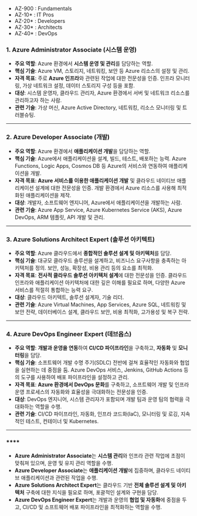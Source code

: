 - AZ-900 : Fundamentals
- AZ-10* : IT Pros
- AZ-20* : Developers
- AZ-30* : Architects
- AZ-40* : DevOps
### 1. **Azure Administrator Associate (시스템 운영)**

- **주요 역할**: Azure 환경에서 **시스템 운영 및 관리**를 담당하는 역할.
- **핵심 기술**: Azure VM, 스토리지, 네트워킹, 보안 등 Azure 리소스의 설정 및 관리.
- **자격 목표**: 주로 **Azure 인프라**와 관련된 작업에 대한 전문성을 인증. 인프라 모니터링, 가상 네트워크 설정, 데이터 스토리지 구성 등을 포함.
- **대상**: 시스템 운영자, 클라우드 관리자, Azure 환경에서 서버 및 네트워크 리소스를 관리하고자 하는 사람.
- **관련 기술**: 가상 머신, Azure Active Directory, 네트워킹, 리소스 모니터링 및 트러블슈팅.
---
### 2. **Azure Developer Associate (개발)**

- **주요 역할**: Azure 환경에서 **애플리케이션 개발**을 담당하는 역할.
- **핵심 기술**: Azure에서 애플리케이션을 설계, 빌드, 테스트, 배포하는 능력. Azure Functions, Logic Apps, Cosmos DB 등 Azure의 서비스와 연동하여 애플리케이션을 개발.
- **자격 목표**: **Azure 서비스를 이용한 애플리케이션 개발** 및 클라우드 네이티브 애플리케이션 설계에 대한 전문성을 인증. 개발 환경에서 Azure 리소스를 사용해 최적화된 애플리케이션을 제작.
- **대상**: 개발자, 소프트웨어 엔지니어, Azure에서 애플리케이션을 개발하는 사람.
- **관련 기술**: Azure App Service, Azure Kubernetes Service (AKS), Azure DevOps, ARM 템플릿, API 개발 및 관리.
---
### 3. **Azure Solutions Architect Expert (솔루션 아키텍트)**

- **주요 역할**: Azure 클라우드에서 **종합적인 솔루션 설계 및 아키텍처**를 담당.
- **핵심 기술**: 대규모 클라우드 솔루션을 설계하고, 비즈니스 요구사항을 충족하는 아키텍처를 정의. 보안, 성능, 확장성, 비용 관리 등의 요소를 최적화.
- **자격 목표**: **전사적 클라우드 솔루션 아키텍처 설계**에 대한 전문성을 인증. 클라우드 인프라와 애플리케이션 아키텍처에 대한 깊은 이해를 필요로 하며, 다양한 Azure 서비스를 적절히 통합하는 능력 요구.
- **대상**: 클라우드 아키텍트, 솔루션 설계자, 기술 리더.
- **관련 기술**: Azure Virtual Machines, App Services, Azure SQL, 네트워킹 및 보안 전략, 데이터베이스 설계, 클라우드 보안, 비용 최적화, 고가용성 및 복구 전략.
---
### 4. **Azure DevOps Engineer Expert (데브옵스)**

- **주요 역할**: **개발과 운영을 연동**하여 **CI/CD 파이프라인**을 구축하고, **자동화** 및 **모니터링**을 담당.
- **핵심 기술**: 소프트웨어 개발 수명 주기(SDLC) 전반에 걸쳐 효율적인 자동화와 협업을 실현하는 데 중점을 둠. Azure DevOps 서비스, Jenkins, GitHub Actions 등의 도구를 사용하여 배포 파이프라인을 설정하고 관리.
- **자격 목표**: **Azure 환경에서 DevOps 문화**를 구축하고, 소프트웨어 개발 및 인프라 운영 프로세스의 자동화와 효율성을 극대화하는 전문성을 인증.
- **대상**: DevOps 엔지니어, 시스템 관리자가 포함되며 개발 팀과 운영 팀의 협력을 극대화하는 역할을 수행.
- **관련 기술**: CI/CD 파이프라인, 자동화, 인프라 코드화(IaC), 모니터링 및 로깅, 지속적인 테스트, 컨테이너 및 Kubernetes.

---

### ****

- **Azure Administrator Associate**는 **시스템 관리**와 인프라 관련 작업에 초점이 맞춰져 있으며, 운영 및 유지 관리 역할을 수행.
- **Azure Developer Associate**는 **애플리케이션 개발**에 집중하며, 클라우드 네이티브 애플리케이션과 관련된 작업을 수행.
- **Azure Solutions Architect Expert**는 클라우드 기반 **전체 솔루션 설계 및 아키텍처** 구축에 대한 지식을 필요로 하며, 포괄적인 설계와 구현을 담당.
- **Azure DevOps Engineer Expert**는 개발과 운영의 **협업 및 자동화**에 중점을 두고, CI/CD 및 소프트웨어 배포 파이프라인을 최적화하는 역할을 수행.